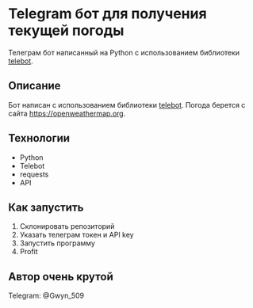 # Telegram бот для получения текущей погоды

Телеграм бот написанный на Python с использованием
библиотеки [telebot](https://github.com/python-telegram-bot/python-telegram-bot).

## Описание

Бот написан с использованием библиотеки [telebot](https://github.com/python-telegram-bot/python-telegram-bot). Погода
берется с сайта https://openweathermap.org.

## Технологии

* Python
* Telebot
* requests
* API

## Как запустить

1. Склонировать репозиторий
2. Указать телеграм токен и API key
3. Запустить программу
4. Profit

## Автор очень крутой

Telegram: @Gwyn_509